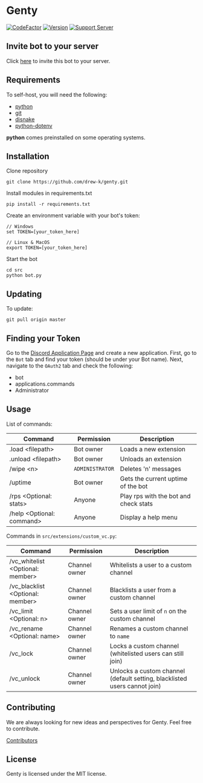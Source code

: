# Genty

[![CodeFactor](https://www.codefactor.io/repository/github/drew-k/genty/badge)](https://www.codefactor.io/repository/github/drew-k/genty)
[![Version](https://img.shields.io/github/v/release/drew-k/genty?include_prereleases)](https://github.com/drew-k/genty/releases)
[![Support Server](https://img.shields.io/discord/960915291502686298)](https://discord.gg/a8qwkJvshH)

## Invite bot to your server

Click [here](https://discord.com/api/oauth2/authorize?client_id=873165810171002881&permissions=8&scope=applications.commands%20bot)
to invite this bot to your server.

## Requirements

To self-host, you will need the following:

* [python](https://www.python.org/downloads/)
* [git](https://git-scm.com/downloads)
* [disnake](https://github.com/DisnakeDev/disnake)
* [python-dotenv](https://github.com/theskumar/python-dotenv)

**python** comes preinstalled on some operating systems.

## Installation

Clone repository

```text
git clone https://github.com/drew-k/genty.git
```

Install modules in requirements.txt

```text
pip install -r requirements.txt
```

Create an environment variable with your bot's token:

```text
// Windows
set TOKEN=[your_token_here]

// Linux & MacOS
export TOKEN=[your_token_here]
```

Start the bot
```text
cd src
python bot.py
```

## Updating

To update:

```text
git pull origin master
```

## Finding your Token
Go to the [Discord Application Page](https://discord.com/developers/applications/) and create a new application. First,
go to the `Bot` tab and find your token (should be under your Bot name). Next, navigate to the `OAuth2` tab and
check the following:

* bot
* applications.commands
* Administrator

## Usage

List of commands:

| Command                     | Permission       | Description                          |
|-----------------------------|------------------|--------------------------------------|
| .load \<filepath\>          | Bot owner        | Loads a new extension                |
| .unload \<filepath\>        | Bot owner        | Unloads an extension                 |
| /wipe \<n\>                 | `ADMINISTRATOR`  | Deletes 'n' messages                 |
| /uptime                     | Bot owner        | Gets the current uptime of the bot   |
| /rps \<Optional: stats\>    | Anyone           | Play rps with the bot and check stats|
| /help \<Optional: command\> | Anyone           | Display a help menu                  |

Commands in `src/extensions/custom_vc.py`:

| Command                                | Permission       | Description                                                               |
|----------------------------------------|------------------|---------------------------------------------------------------------------|
| /vc_whitelist \<Optional: member\>     | Channel owner    | Whitelists a user to a custom channel                                     |
| /vc_blacklist \<Optional: member\>     | Channel owner    | Blacklists a user from a custom channel                                   |
| /vc_limit \<Optional: n\>              | Channel owner    | Sets a user limit of `n` on the custom channel                            |
| /vc_rename \<Optional: name\>          | Channel owner    | Renames a custom channel to `name`                                        |
| /vc_lock                               | Channel owner    | Locks a custom channel (whitelisted users can still join)                 |
| /vc_unlock                             | Channel owner    | Unlocks a custom channel (default setting, blacklisted users cannot join) |

## Contributing
We are always looking for new ideas and perspectives for Genty. Feel free to contribute.

[Contributors](https://github.com/drew-k/genty/graphs/contributors)

## License

Genty is licensed under the MIT license.
